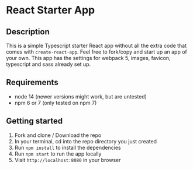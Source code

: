 # React Starter App

## Description

This is a simple Typescript starter React app without all the extra code that comes with `create-react-app`. Feel free to fork/copy and start up an app of your own. This app has the settings for webpack 5, images, favicon, typescript and sass already set up.

## Requirements

- node 14 (newer versions might work, but are untested)
- npm 6 or 7 (only tested on npm 7)

## Getting started

1. Fork and clone / Download the repo
2. In your terminal, cd into the repo directory you just created
3. Run `npm install` to install the dependencies
4. Run `npm start` to run the app locally
5. Visit `http://localhost:8080` in your browser
